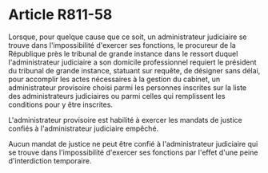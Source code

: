 # Article R811-58

<p>Lorsque, pour quelque cause que ce soit, un administrateur judiciaire se trouve dans l'impossibilité d'exercer ses fonctions, le procureur de la République près le tribunal de grande instance dans le ressort duquel l'administrateur judiciaire a son domicile professionnel requiert le président du tribunal de grande instance, statuant sur requête, de désigner sans délai, pour accomplir les actes nécessaires à la gestion du cabinet, un administrateur provisoire choisi parmi les personnes inscrites sur la liste des administrateurs judiciaires ou parmi celles qui remplissent les conditions pour y être inscrites.</p><p>L'administrateur provisoire est habilité à exercer les mandats de justice confiés à l'administrateur judiciaire empêché.</p><p>Aucun mandat de justice ne peut être confié à l'administrateur judiciaire qui se trouve dans l'impossibilité d'exercer ses fonctions par l'effet d'une peine d'interdiction temporaire.</p>